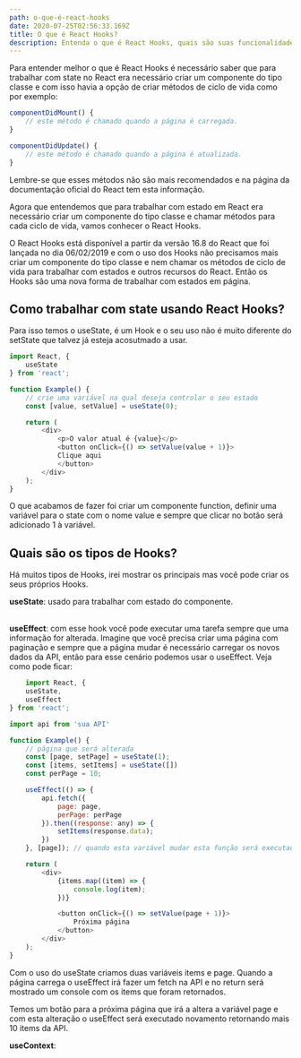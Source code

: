 ```yaml
---
path: o-que-é-react-hooks
date: 2020-07-25T02:56:33.169Z
title: O que é React Hooks?
description: Entenda o que é React Hooks, quais são suas funcionalidades e como usar.
---
```

Para entender melhor o que é React Hooks é necessário saber que para trabalhar com state no React era necessário criar um componente do tipo classe e com isso havia a opção de criar métodos de ciclo de vida como por exemplo:

``` js
componentDidMount() {
    // este método é chamado quando a página é carregada.
}
```

``` js
componentDidUpdate() {
    // este método é chamado quando a página é atualizada.
}
```

Lembre-se que esses métodos não são mais recomendados e na página da documentação oficial do React tem esta informação.

Agora que entendemos que para trabalhar com estado em React era necessário criar um componente do tipo classe e chamar métodos para cada ciclo de vida, vamos conhecer o React Hooks.

O React Hooks está disponível a partir da versão 16.8 do React que foi lançada no dia 06/02/2019 e com o uso dos Hooks não precisamos mais criar um componente do tipo classe e nem chamar os métodos de ciclo de vida para trabalhar com estados e outros recursos do React. Então os Hooks são uma nova forma de trabalhar com estados em página.

<h2>Como trabalhar com state usando React Hooks?</h2>

Para isso temos o useState, é um Hook e o seu uso não é muito diferente do setState que talvez já esteja acosutmado a usar.

``` js
import React, {
    useState
} from 'react';

function Example() {
    // crie uma variável na qual deseja controlar o seu estado
    const [value, setValue] = useState(0);

    return (
        <div>
            <p>O valor atual é {value}</p>
            <button onClick={() => setValue(value + 1)}>
            Clique aqui
            </button>
        </div>
    );
}
```

O que acabamos de fazer foi criar um componente function, definir uma variável para o state com o nome value e sempre que clicar no botão será adicionado 1 à variável.

<h2>Quais são os tipos de Hooks?</h2>

Há muitos tipos de Hooks, irei mostrar os principais mas você pode criar os seus próprios Hooks.

<b>useState</b>: usado para trabalhar com estado do componente.<br /><br />

<b>useEffect</b>: com esse hook você pode executar uma tarefa sempre que uma informação for alterada. Imagine que você precisa criar uma página com paginação e sempre que a página mudar é necessário carregar os novos dados da API, então para esse cenário podemos usar o useEffect. Veja como pode ficar:

``` js
    import React, {
    useState,
    useEffect
} from 'react';

import api from 'sua API'

function Example() {
    // página que será alterada
    const [page, setPage] = useState(1);
    const [items, setItems] = useState([])
    const perPage = 10;

    useEffect(() => {
        api.fetch({
            page: page,
            perPage: perPage
        }).then((response: any) => {
            setItems(response.data);
        })
    }, [page]); // quando esta variável mudar esta função será executada.

    return (
        <div>
            {items.map((item) => {
                console.log(item);
            })}

            <button onClick={() => setValue(page + 1)}>
                Próxima página
            </button>
        </div>
    );
}
```

Com o uso do useState criamos duas variáveis items e page. Quando a página carrega o useEffect irá fazer um fetch na API e no return será mostrado um console com os items que foram retornados.

Temos um botão para a próxima página que irá a altera a variável page e com esta alteração o useEffect será executado novamento retornando mais 10 items da API.

<b>useContext</b>: <br /><br />

